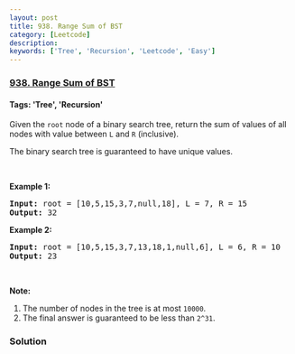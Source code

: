 ```yaml
---
layout: post
title: 938. Range Sum of BST
category: [Leetcode]
description: 
keywords: ['Tree', 'Recursion', 'Leetcode', 'Easy']
---
```

### [938. Range Sum of BST](https://leetcode.com/problems/range-sum-of-bst)

#### Tags: 'Tree', 'Recursion'

<div class="content__u3I1 question-content__JfgR"><div><p>Given the <code>root</code> node of a binary search tree, return the sum of values of all nodes with value between <code>L</code> and <code>R</code> (inclusive).</p>
<p>The binary search tree is guaranteed to have unique values.</p>
<p> </p>
<div>
<p><strong>Example 1:</strong></p>
<pre><strong>Input: </strong>root = <span id="example-input-1-1">[10,5,15,3,7,null,18]</span>, L = <span id="example-input-1-2">7</span>, R = <span id="example-input-1-3">15</span>
<strong>Output: </strong><span id="example-output-1">32</span>
</pre>
<div>
<p><strong>Example 2:</strong></p>
<pre><strong>Input: </strong>root = <span id="example-input-2-1">[10,5,15,3,7,13,18,1,null,6]</span>, L = <span id="example-input-2-2">6</span>, R = <span id="example-input-2-3">10</span>
<strong>Output: </strong><span id="example-output-2">23</span>
</pre>
<p> </p>
<p><strong>Note:</strong></p>
<ol>
<li>The number of nodes in the tree is at most <code>10000</code>.</li>
<li>The final answer is guaranteed to be less than <code>2^31</code>.</li>
</ol>
</div>
</div></div></div>

### Solution
